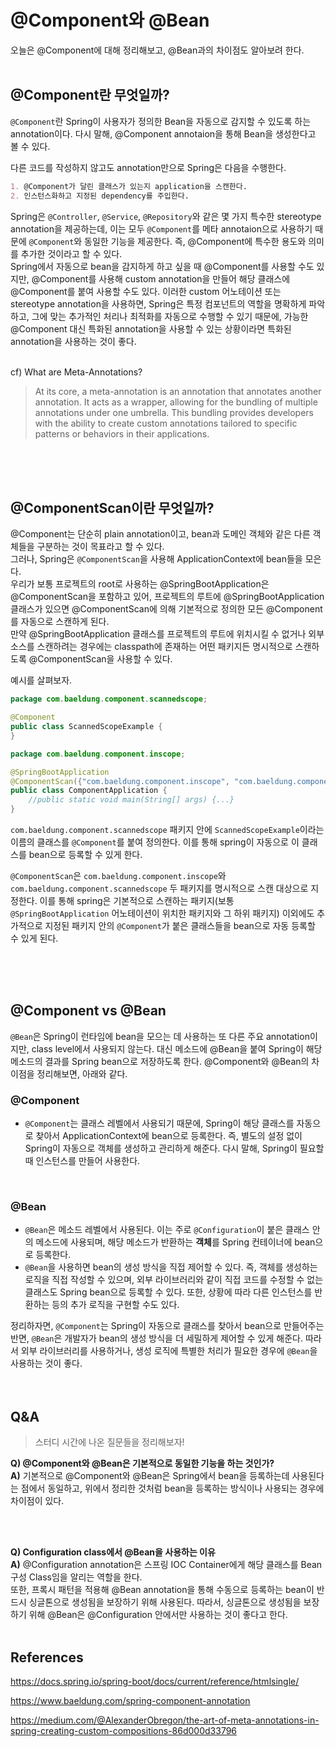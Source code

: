 # @Component와 @Bean
오늘은 @Component에 대해 정리해보고, @Bean과의 차이점도 알아보려 한다.
<br>
<br>

## @Component란 무엇일까?
`@Component`란 Spring이 사용자가 정의한 Bean을 자동으로 감지할 수 있도록 하는 annotation이다. 다시 말해, @Component annotaion을 통해 Bean을 생성한다고 볼 수 있다.

다른 코드를 작성하지 않고도 annotation만으로 Spring은 다음을 수행한다.

```md
1. @Component가 달린 클래스가 있는지 application을 스캔한다.
2. 인스턴스화하고 지정된 dependency를 주입한다.
```

Spring은 `@Controller`, `@Service`, `@Repository`와 같은 몇 가지 특수한 stereotype annotation을 제공하는데, 이는 모두 `@Component`를 메타 annotaion으로 사용하기 때문에 `@Component`와 동일한 기능을 제공한다. 즉, @Component에 특수한 용도와 의미를 추가한 것이라고 할 수 있다. <br>
Spring에서 자동으로 bean을 감지하게 하고 싶을 때 @Component를 사용할 수도 있지만, @Component를 사용해 custom annotation을 만들어 해당 클래스에 @Component를 붙여 사용할 수도 있다.
이러한 custom 어노테이션 또는 stereotype annotation을 사용하면, Spring은 특정 컴포넌트의 역할을 명확하게 파악하고, 그에 맞는 추가적인 처리나 최적화를 자동으로 수행할 수 있기 때문에, 가능한 @Component 대신 특화된 annotation을 사용할 수 있는 상황이라면 특화된 annotation을 사용하는 것이 좋다.
<br>
<br>

cf) What are Meta-Annotations?
> At its core, a meta-annotation is an annotation that annotates another annotation. It acts as a wrapper, allowing for the bundling of multiple annotations under one umbrella. This bundling provides developers with the ability to create custom annotations tailored to specific patterns or behaviors in their applications.
> 

<br>
<br>
<br>

## @ComponentScan이란 무엇일까?
@Component는 단순히 plain annotation이고, bean과 도메인 객체와 같은 다른 객체들을 구분하는 것이 목표라고 할 수 있다. <br>
그러나, Spring은 `@ComponentScan`을 사용해 ApplicationContext에 bean들을 모은다. <br>
우리가 보통 프로젝트의 root로 사용하는 @SpringBootApplication은 @ComponentScan을 포함하고 있어, 프로젝트의 루트에 @SpringBootApplication 클래스가 있으면 @ComponentScan에 의해 기본적으로 정의한 모든 @Component를 자동으로 스캔하게 된다. <br>
만약 @SpringBootApplication 클래스를 프로젝트의 루트에 위치시킬 수 없거나 외부 소스를 스캔하려는 경우에는 classpath에 존재하는 어떤 패키지든 명시적으로 스캔하도록 @ComponentScan을 사용할 수 있다.
<br>

예시를 살펴보자.
```java
package com.baeldung.component.scannedscope;

@Component
public class ScannedScopeExample {
}
```

```java
package com.baeldung.component.inscope;

@SpringBootApplication
@ComponentScan({"com.baeldung.component.inscope", "com.baeldung.component.scannedscope"})
public class ComponentApplication {
    //public static void main(String[] args) {...}
}
```

`com.baeldung.component.scannedscope` 패키지 안에 `ScannedScopeExample`이라는 이름의 클래스를 `@Component`를 붙여 정의한다. 이를 통해 spring이 자동으로 이 클래스를 bean으로 등록할 수 있게 한다.

`@ComponentScan`은 `com.baeldung.component.inscope`와 `com.baeldung.component.scannedscope` 두 패키지를 명시적으로 스캔 대상으로 지정한다. 이를 통해 spring은 기본적으로 스캔하는 패키지(보통 `@SpringBootApplication` 어노테이션이 위치한 패키지와 그 하위 패키지) 이외에도 추가적으로 지정된 패키지 안의 `@Component`가 붙은 클래스들을 bean으로 자동 등록할 수 있게 된다.

<br>
<br>
<br>

## @Component vs @Bean

`@Bean`은 Spring이 런타임에 bean을 모으는 데 사용하는 또 다른 주요 annotation이지만, class level에서 사용되지 않는다. 대신 메소드에 @Bean을 붙여 Spring이 해당 메소드의 결과를 Spring bean으로 저장하도록 한다.
@Component와 @Bean의 차이점을 정리해보면, 아래와 같다.

### @Component

- `@Component`는 클래스 레벨에서 사용되기 때문에, Spring이 해당 클래스를 자동으로 찾아서 ApplicationContext에 bean으로 등록한다. 즉, 별도의 설정 없이 Spring이 자동으로 객체를 생성하고 관리하게 해준다. 다시 말해, Spring이 필요할 때 인스턴스를 만들어 사용한다.
<br>

### @Bean

- `@Bean`은 메소드 레벨에서 사용된다. 이는 주로 `@Configuration`이 붙은 클래스 안의 메소드에 사용되며, 해당 메소드가 반환하는 **객체**를 Spring 컨테이너에 bean으로 등록한다.
- `@Bean`을 사용하면 bean의 생성 방식을 직접 제어할 수 있다. 즉, 객체를 생성하는 로직을 직접 작성할 수 있으며, 외부 라이브러리와 같이 직접 코드를 수정할 수 없는 클래스도 Spring bean으로 등록할 수 있다. 또한, 상황에 따라 다른 인스턴스를 반환하는 등의 추가 로직을 구현할 수도 있다.

정리하자면, `@Component`는 Spring이 자동으로 클래스를 찾아서 bean으로 만들어주는 반면, `@Bean`은 개발자가 bean의 생성 방식을 더 세밀하게 제어할 수 있게 해준다. 따라서 외부 라이브러리를 사용하거나, 생성 로직에 특별한 처리가 필요한 경우에 `@Bean`을 사용하는 것이 좋다.
<br>
<br>
<br>

## Q&A
> 스터디 시간에 나온 질문들을 정리해보자!

**Q) @Component와 @Bean은 기본적으로 동일한 기능을 하는 것인가?** <br>
**A)** 기본적으로 @Component와 @Bean은 Spring에서 bean을 등록하는데 사용된다는 점에서 동일하고, 위에서 정리한 것처럼 bean을 등록하는 방식이나 사용되는 경우에 차이점이 있다.

<br>
<br>

**Q) Configuration class에서 @Bean을 사용하는 이유** <br>
**A)** @Configuration annotation은 스프링 IOC Container에게 해당 클래스를 Bean 구성 Class임을 알리는 역할을 한다. <br>
또한, 프록시 패턴을 적용해 @Bean annotation을 통해 수동으로 등록하는 bean이 반드시 싱글톤으로 생성됨을 보장하기 위해 사용된다. 따라서, 싱글톤으로 생성됨을 보장하기 위해 @Bean은 @Configuration 안에서만 사용하는 것이 좋다고 한다.
<br>
<br>

## References
https://docs.spring.io/spring-boot/docs/current/reference/htmlsingle/

https://www.baeldung.com/spring-component-annotation

https://medium.com/@AlexanderObregon/the-art-of-meta-annotations-in-spring-creating-custom-compositions-86d000d33796
